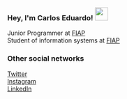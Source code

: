 

### Hey, I'm Carlos Eduardo! <img src="https://raw.githubusercontent.com/kaueMarques/kaueMarques/master/hi.gif" width= "30px"/>

Junior Programmer at <a href="www.fiap.com.br">FIAP</a><br/>
Student of information systems at <a href="www.fiap.com.br">FIAP</a>


### Other social networks
[Twitter](https://twitter.com/kadsz_) <br>
[Instagram](https://www.instagram.com/kadu_sz/) <br>
[LinkedIn](linkedin.com/in/carlos-eduardo-sousa-81500a173) <br>

<!--
**Kadsz/Kadsz** is a ✨ _special_ ✨ repository because its `README.md` (this file) appears on your GitHub profile.

Here are some ideas to get you started:

- 🔭 I’m currently working on ...
- 🌱 I’m currently learning ...
- 👯 I’m looking to collaborate on ...
- 🤔 I’m looking for help with ...
- 💬 Ask me about ...
- 📫 How to reach me: ...
- 😄 Pronouns: ...
- ⚡ Fun fact: ...
-->

